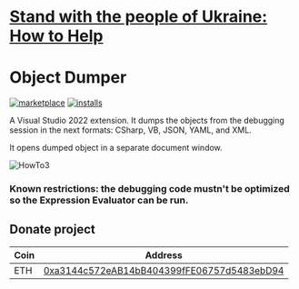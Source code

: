 # [Stand with the people of Ukraine: How to Help](https://dou.ua/lenta/articles/stand-with-ukraine/?hl=en)

# Object Dumper

[![marketplace](https://img.shields.io/visual-studio-marketplace/v/YevhenCherkes.YellowFlavorObjectDumper.svg?label=Marketplace&style=for-the-badge)](https://marketplace.visualstudio.com/items?itemName=YevhenCherkes.YellowFlavorObjectDumper)
[![installs](https://img.shields.io/visual-studio-marketplace/i/YevhenCherkes.YellowFlavorObjectDumper?label=Installs&style=for-the-badge)](https://marketplace.visualstudio.com/items?itemName=YevhenCherkes.YellowFlavorObjectDumper)


A Visual Studio 2022 extension. It dumps the objects from the debugging session in the next formats: CSharp, VB, JSON, YAML, and XML.

It opens dumped object in a separate document window.

![HowTo3](https://user-images.githubusercontent.com/13467759/169960728-59afc54c-6458-49c9-adbb-043458240e9d.gif)

### Known restrictions: the debugging code mustn't be optimized so the Expression Evaluator can be run.

## Donate project

| Coin           | Address |
| -------------  |:-------------:|
| ETH            | [0xa3144c572eAB14bB404399fFE06757d5483ebD94](https://www.blockchain.com/en/eth/address/0xa3144c572eAB14bB404399fFE06757d5483ebD94) |
